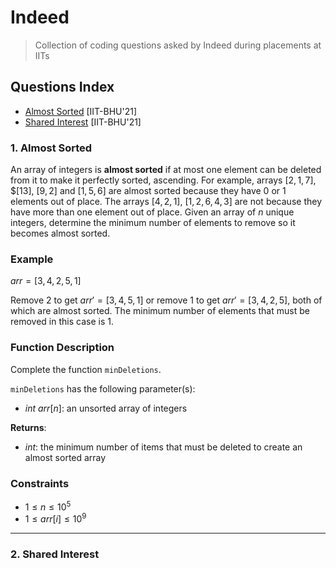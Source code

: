 # Indeed
> Collection of coding questions asked by Indeed during placements at IITs

## Questions Index

* [Almost Sorted](#1-almost-sorted) [IIT-BHU'21]
* [Shared Interest](#2-shared-interest) [IIT-BHU'21]

### 1. Almost Sorted

An array of integers is $\textbf{almost sorted}$ if at most one element can be deleted from it to make it perfectly sorted, ascending. For example, arrays $[2, 1, 7]$, $[13], $[9, 2]$ and $[1, 5, 6]$ are almost sorted because they have $0$ or $1$ elements out of place. The arrays $[4, 2, 1]$, $[1, 2, 6, 4, 3]$ are not because they have more than one element out of place. Given an array of $n$ unique integers, determine the minimum number of elements to remove so it becomes almost sorted.

### Example

$arr = [3, 4, 2, 5, 1]$

Remove $2$ to get $arr' = [3, 4, 5, 1]$ or remove $1$ to get $arr' = [3, 4, 2, 5]$, both of which are almost sorted. The minimum number of elements that must be removed in this case is $1$.

### Function Description

Complete the function `minDeletions`. 

`minDeletions` has the following parameter(s):

* $int \ arr[n]$: an unsorted array of integers

$\textbf{Returns}$:
* $int$: the minimum number of items that must be deleted to create an almost sorted array

### Constraints

* $1 \leq n \leq 10^5$
* $1 \leq arr[i] \leq 10^9$

---

### 2. Shared Interest
